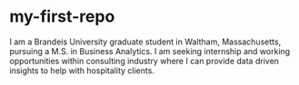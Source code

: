 # my-first-repo
I am a Brandeis University graduate student in Waltham, Massachusetts, pursuing a M.S. in Business Analytics. I am seeking internship and working opportunities within consulting industry where I can provide data driven insights to help with hospitality clients.
